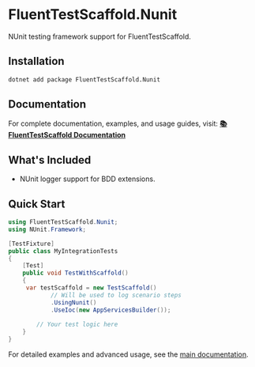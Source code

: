 # FluentTestScaffold.Nunit

NUnit testing framework support for FluentTestScaffold.

## Installation

```bash
dotnet add package FluentTestScaffold.Nunit
```

## Documentation

For complete documentation, examples, and usage guides, visit:
**[📚 FluentTestScaffold Documentation](https://github.com/rburnham52/fluent-test-scaffold)**

## What's Included

- NUnit logger support for BDD extensions.

## Quick Start

```csharp
using FluentTestScaffold.Nunit;
using NUnit.Framework;

[TestFixture]
public class MyIntegrationTests
{
    [Test]
    public void TestWithScaffold()
    {
     var testScaffold = new TestScaffold()
            // Will be used to log scenario steps
            .UsingNunit()
            .UseIoc(new AppServicesBuilder());
            
        // Your test logic here
    }
}
```

For detailed examples and advanced usage, see the [main documentation](https://github.com/rburnham52/fluent-test-scaffold). 